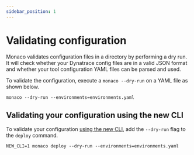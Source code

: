 ```yaml
---
sidebar_position: 1
---
```


# Validating configuration

Monaco validates configuration files in a directory by performing a dry run. 
It will check whether your Dynatrace config files are in a valid JSON format and 
whether your tool configuration YAML files can be parsed and used.

To validate the configuration, execute a `monaco --dry-run` on a YAML file as shown below.

```shell title="Validating your configuration"
monaco --dry-run --environments=environments.yaml
```

## Validating your configuration using the new CLI

To validate your configuration [using the new CLI](./experimental-new-cli.md), add the `--dry-run` flag to the `deploy` command.
```shell title="Validating your configuration using the new CLI"
NEW_CLI=1 monaco deploy --dry-run --environments=environments.yaml
```
